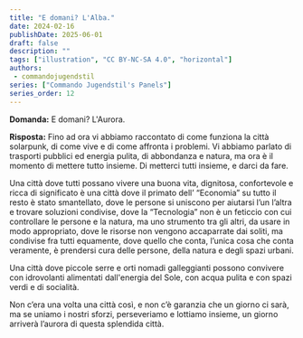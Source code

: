 ```yaml
---
title: "E domani? L'Alba."
date: 2024-02-16
publishDate: 2025-06-01
draft: false
description: ""
tags: ["illustration", "CC BY-NC-SA 4.0", "horizontal"]
authors:
 - commandojugendstil
series: ["Commando Jugendstil's Panels"]
series_order: 12
---
```


**Domanda:**
E domani? L'Aurora.

**Risposta:**
Fino ad ora vi abbiamo raccontato di come funziona la città solarpunk, di come vive e di come affronta i problemi. Vi abbiamo parlato di trasporti pubblici ed energia pulita, di abbondanza e natura, ma ora è il momento di mettere tutto insieme. Di metterci tutti insieme, e darci da fare.

Una città dove tutti possano vivere una buona vita, dignitosa, confortevole e ricca di significato è una città dove il primato dell’ “Economia” su tutto il resto è stato smantellato, dove le persone si uniscono per aiutarsi l’un l’altra e trovare soluzioni condivise, dove la “Tecnologia” non è un feticcio con cui controllare le persone e la natura, ma uno strumento tra gli altri, da usare in modo appropriato, dove le risorse non vengono accaparrate dai soliti, ma condivise fra tutti equamente, dove quello che conta, l’unica cosa che conta veramente, è prendersi cura delle persone, della natura e degli spazi urbani.

Una città dove piccole serre e orti nomadi galleggianti possono convivere con idrovolanti alimentati dall'energia del Sole, con acqua pulita e con spazi verdi e di socialità.

Non c’era una volta una città così, e non c’è garanzia che un giorno ci sarà, ma se uniamo i nostri sforzi, perseveriamo e lottiamo insieme, un giorno arriverà l’aurora di questa splendida città.
